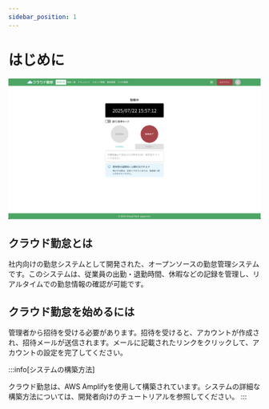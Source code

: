 ```yaml
---
sidebar_position: 1
---
```


# はじめに

![alt text](img/001.png)

## クラウド勤怠とは

社内向けの勤怠システムとして開発された、オープンソースの勤怠管理システムです。このシステムは、従業員の出勤・退勤時間、休暇などの記録を管理し、リアルタイムでの勤怠情報の確認が可能です。

## クラウド勤怠を始めるには

管理者から招待を受ける必要があります。招待を受けると、アカウントが作成され、招待メールが送信されます。メールに記載されたリンクをクリックして、アカウントの設定を完了してください。

:::info[システムの構築方法]

クラウド勤怠は、AWS Amplifyを使用して構築されています。システムの詳細な構築方法については、開発者向けのチュートリアルを参照してください。
:::
